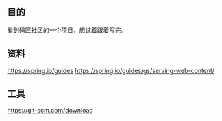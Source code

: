 ## 目的
看到码匠社区的一个项目，想试着跟着写完。

## 资料
https://spring.io/guides
https://spring.io/guides/gs/serving-web-content/

## 工具
https://git-scm.com/download